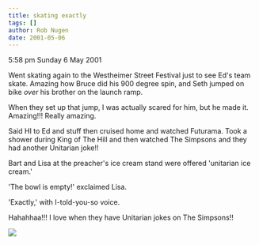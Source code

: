 ```yaml
---
title: skating exactly
tags: []
author: Rob Nugen
date: 2001-05-06
---
```


<p><p class=date>5:58 pm Sunday 6 May 2001</p>

<p>Went skating again to the Westheimer Street
Festival just to see Ed's team skate.   Amazing how
Bruce did his 900 degree spin, and Seth jumped on bike
<em>over</em> his brother on the launch ramp.</p>

<p>When they set up that jump, I was actually scared
for him, but he made it.  Amazing!!!  Really
amazing.</p>

<p>Said HI to Ed and stuff then cruised home and
watched Futurama.   Took a shower during King of The
Hill and then watched The Simpsons and they had
another Unitarian joke!!</p>

<p>Bart and Lisa at the preacher's ice cream stand
were offered 'unitarian ice cream.'</p>

<p>'The bowl is empty!' exclaimed Lisa.</p>

<p>'Exactly,' with I-told-you-so voice.</p>

<p>Hahahhaa!!!  I love when they have Unitarian jokes
on The Simpsons!!</p>

<p><img src='/images/rob/wL-ROB.gif'/></p>
